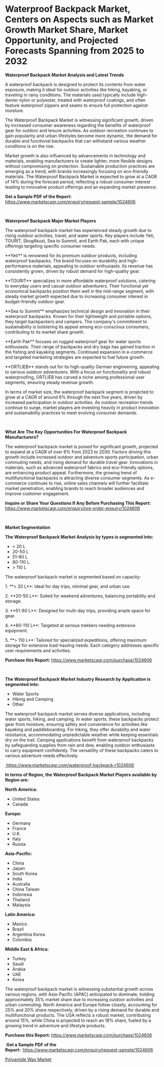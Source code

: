 <p><h1>Waterproof Backpack Market, Centers on Aspects such as Market Growth Market Share, Market Opportunity, and Projected Forecasts Spanning from 2025 to 2032</h1></p><p><strong>Waterproof Backpack Market Analysis and Latest Trends</strong></p>
<p><p>A waterproof backpack is designed to protect its contents from water exposure, making it ideal for outdoor activities like hiking, kayaking, or traveling in rainy conditions. The materials used typically include high-denier nylon or polyester, treated with waterproof coatings, and often feature waterproof zippers and seams to ensure full protection against moisture.</p><p>The Waterproof Backpack Market is witnessing significant growth, driven by increased consumer awareness regarding the benefits of waterproof gear for outdoor and leisure activities. As outdoor recreation continues to gain popularity and urban lifestyles become more dynamic, the demand for durable and functional backpacks that can withstand various weather conditions is on the rise. </p><p>Market growth is also influenced by advancements in technology and materials, enabling manufacturers to create lighter, more flexible designs without compromising on protection. Sustainable production practices are emerging as a trend, with brands increasingly focusing on eco-friendly materials. The Waterproof Backpack Market is expected to grow at a CAGR of 14% during the forecast period, reflecting a robust consumer interest leading to innovative product offerings and an expanding market presence.</p></p>
<p><strong>Get a Sample PDF of the Report:&nbsp;</strong> <a href="https://www.marketscagr.com/enquiry/request-sample/1024606?utm_campaign=2471&utm_medium=2&utm_source=Github&utm_content=ia&utm_term=06032025&utm_id=waterproof-backpack">https://www.marketscagr.com/enquiry/request-sample/1024606</a></p>
<p>&nbsp;</p>
<p><strong>Waterproof Backpack Major Market Players</strong></p>
<p><p>The waterproof backpack market has experienced steady growth due to rising outdoor activities, travel, and water sports. Key players include Yeti, TOURIT, SkogAkust, Sea to Summit, and Earth Pak, each with unique offerings targeting specific consumer needs.</p><p>**Yeti** is renowned for its premium outdoor products, including waterproof backpacks. The brand focuses on durability and high-performance materials, appealing to outdoor enthusiasts. Its revenue has consistently grown, driven by robust demand for high-quality gear.</p><p>**TOURIT** specializes in more affordable waterproof solutions, catering to everyday users and casual outdoor adventurers. Their functional yet economical backpacks position them well in the mid-range segment, with steady market growth expected due to increasing consumer interest in budget-friendly outdoor gear.</p><p>**Sea to Summit** emphasizes technical design and innovation in their waterproof backpacks. Known for their lightweight and portable options, they target backpackers and campers. The company's commitment to sustainability is bolstering its appeal among eco-conscious consumers, contributing to its market share growth.</p><p>**Earth Pak** focuses on rugged waterproof gear for water sports enthusiasts. Their range of backpacks and dry bags has gained traction in the fishing and kayaking segments. Continued expansion in e-commerce and targeted marketing strategies are expected to fuel future growth.</p><p>**ORTLIEB** stands out for its high-quality German engineering, appealing to serious outdoor adventurers. With a focus on functionality and robust waterproofing, ORTLIEB has carved a niche among professional user segments, ensuring steady revenue growth.</p><p>In terms of market size, the waterproof backpack segment is projected to grow at a CAGR of around 6% through the next five years, driven by increased participation in outdoor activities. As outdoor recreation trends continue to surge, market players are investing heavily in product innovation and sustainability practices to meet evolving consumer demands.</p></p>
<p>&nbsp;</p>
<p><strong>What Are The Key Opportunities For Waterproof Backpack Manufacturers?</strong></p>
<p><p>The waterproof backpack market is poised for significant growth, projected to expand at a CAGR of over 6% from 2023 to 2030. Factors driving this growth include increased outdoor and adventure sports participation, urban commuting needs, and rising demand for durable travel gear. Innovations in materials, such as advanced waterproof fabrics and eco-friendly options, are enhancing product appeal. Furthermore, the growing trend of multifunctional backpacks is attracting diverse consumer segments. As e-commerce continues to rise, online sales channels will further facilitate market penetration, enabling brands to reach broader audiences and improve customer engagement.</p></p>
<p><strong>Inquire or Share Your Questions If Any Before Purchasing This Report:</strong> <a href="https://www.marketscagr.com/enquiry/pre-order-enquiry/1024606?utm_campaign=2471&utm_medium=2&utm_source=Github&utm_content=ia&utm_term=06032025&utm_id=waterproof-backpack">https://www.marketscagr.com/enquiry/pre-order-enquiry/1024606</a></p>
<p>&nbsp;</p>
<p><strong>Market Segmentation</strong></p>
<p><strong>The Waterproof Backpack Market Analysis by types is segmented into:</strong></p>
<p><ul><li>< 20 L</li><li>20-50 L</li><li>51-80 L</li><li>80-110 L</li><li>> 110 L</li></ul></p>
<p><p>The waterproof backpack market is segmented based on capacity: </p><p>1. **< 20 L**: Ideal for day trips, minimal gear, and urban use. </p><p>2. **20-50 L**: Suited for weekend adventures, balancing portability and storage. </p><p>3. **51-80 L**: Designed for multi-day trips, providing ample space for gear. </p><p>4. **80-110 L**: Targeted at serious trekkers needing extensive equipment. </p><p>5. **> 110 L**: Tailored for specialized expeditions, offering maximum storage for extensive load-hauling needs. Each category addresses specific user requirements and activities.</p></p>
<p><strong>Purchase this Report:&nbsp;</strong><a href="https://www.marketscagr.com/purchase/1024606?utm_campaign=2471&utm_medium=2&utm_source=Github&utm_content=ia&utm_term=06032025&utm_id=waterproof-backpack">https://www.marketscagr.com/purchase/1024606</a></p>
<p>&nbsp;</p>
<p><strong>The Waterproof Backpack Market Industry Research by Application is segmented into:</strong></p>
<p><ul><li>Water Sports</li><li>Hiking and Camping</li><li>Other</li></ul></p>
<p><p>The waterproof backpack market serves diverse applications, including water sports, hiking, and camping. In water sports, these backpacks protect gear from moisture, ensuring safety and convenience for activities like kayaking and paddleboarding. For hiking, they offer durability and water resistance, accommodating unpredictable weather while keeping essentials dry on the trail. Camping applications benefit from waterproof backpacks by safeguarding supplies from rain and dew, enabling outdoor enthusiasts to carry equipment confidently. The versatility of these backpacks caters to various adventure needs effectively.</p></p>
<p><a href="https://www.marketscagr.com/waterproof-backpack-r1024606?utm_campaign=2471&utm_medium=2&utm_source=Github&utm_content=ia&utm_term=06032025&utm_id=waterproof-backpack">&nbsp;https://www.marketscagr.com/waterproof-backpack-r1024606</a></p>
<p><strong>In terms of Region, the Waterproof Backpack Market Players available by Region are:</strong></p>
<p>
    <p> <strong> North America: </strong>
        <ul>
            <li>United States</li>
            <li>Canada</li>
        </ul>
        </p> 
    <p> <strong> Europe: </strong>
        <ul>
            <li>Germany</li>
            <li>France</li>
            <li>U.K.</li>
            <li>Italy</li>
            <li>Russia</li>
        </ul>
        </p> 
    <p> <strong> Asia-Pacific: </strong>
        <ul>
            <li>China</li>
            <li>Japan</li>
            <li>South Korea</li>
            <li>India</li>
            <li>Australia</li>
            <li>China Taiwan</li>
            <li>Indonesia</li>
            <li>Thailand</li>
            <li>Malaysia</li>
        </ul>
        </p> 
    <p> <strong> Latin America: </strong>
        <ul>
            <li>Mexico</li>
            <li>Brazil</li>
            <li>Argentina Korea</li>
            <li>Colombia</li>
        </ul>
        </p> 
    <p> <strong> Middle East & Africa: </strong>
        <ul>
            <li>Turkey</li>
            <li>Saudi</li>
            <li>Arabia</li>
            <li>UAE</li>
            <li>Korea</li>
        </ul>
    </p>
    </p>
<p><p>The waterproof backpack market is witnessing substantial growth across various regions, with Asia-Pacific (APAC) anticipated to dominate, holding approximately 35% market share due to increasing outdoor activities and urban commuting. North America and Europe follow closely, accounting for 25% and 20% share respectively, driven by a rising demand for durable and multifunctional products. The USA reflects a robust market, contributing around 15%, while China is projected to reach an 18% share, fueled by a growing trend in adventure and lifestyle products.</p></p>
<p><strong>Purchase this Report: </strong><a href="https://www.marketscagr.com/purchase/1024606?utm_campaign=2471&utm_medium=2&utm_source=Github&utm_content=ia&utm_term=06032025&utm_id=waterproof-backpack">https://www.marketscagr.com/purchase/1024606</a></p>
<p>&nbsp;<strong>Get a Sample PDF of the Report:&nbsp;&nbsp;</strong><a href="https://www.marketscagr.com/enquiry/request-sample/1024606?utm_campaign=2471&utm_medium=2&utm_source=Github&utm_content=ia&utm_term=06032025&utm_id=waterproof-backpack">https://www.marketscagr.com/enquiry/request-sample/1024606</a></p>
<p><strong></strong></p>
<p><p><a href="https://github.com/rosamariarocque98/Market-Research-Report-List-1/blob/main/polyamide-wax-market.md?utm_campaign=2471&utm_medium=2&utm_source=Github&utm_content=ia&utm_term=06032025&utm_id=waterproof-backpack">Polyamide Wax Market</a></p></p>